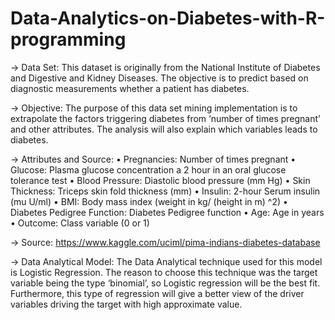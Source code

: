 # Data-Analytics-on-Diabetes-with-R-programming
-> Data Set:
This dataset is originally from the National Institute of Diabetes and Digestive and Kidney
Diseases. The objective is to predict based on diagnostic measurements whether a patient has
diabetes.

-> Objective:
The purpose of this data set mining implementation is to extrapolate the factors triggering diabetes
from ‘number of times pregnant’ and other attributes. The analysis will also explain which
variables leads to diabetes.

-> Attributes and Source:
• Pregnancies: Number of times pregnant
• Glucose: Plasma glucose concentration a 2 hour in an oral glucose tolerance test
• Blood Pressure: Diastolic blood pressure (mm Hg)
• Skin Thickness: Triceps skin fold thickness (mm)
• Insulin: 2-hour Serum insulin (mu U/ml)
• BMI: Body mass index (weight in kg/ (height in m) ^2)
• Diabetes Pedigree Function: Diabetes Pedigree function
• Age: Age in years
• Outcome: Class variable (0 or 1)

 -> Source: https://www.kaggle.com/uciml/pima-indians-diabetes-database

-> Data Analytical Model:
The Data Analytical technique used for this model is Logistic Regression. The reason to choose
this technique was the target variable being the type ‘binomial’, so Logistic regression will be the
best fit. Furthermore, this type of regression will give a better view of the driver variables driving
the target with high approximate value.
